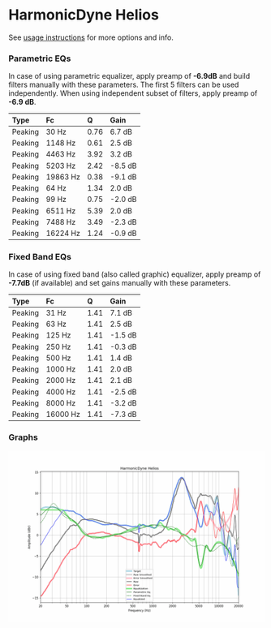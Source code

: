 # HarmonicDyne Helios
See [usage instructions](https://github.com/jaakkopasanen/AutoEq#usage) for more options and info.

### Parametric EQs
In case of using parametric equalizer, apply preamp of **-6.9dB** and build filters manually
with these parameters. The first 5 filters can be used independently.
When using independent subset of filters, apply preamp of **-6.9 dB**.

| Type    | Fc       |    Q | Gain    |
|:--------|:---------|:-----|:--------|
| Peaking | 30 Hz    | 0.76 | 6.7 dB  |
| Peaking | 1148 Hz  | 0.61 | 2.5 dB  |
| Peaking | 4463 Hz  | 3.92 | 3.2 dB  |
| Peaking | 5203 Hz  | 2.42 | -8.5 dB |
| Peaking | 19863 Hz | 0.38 | -9.1 dB |
| Peaking | 64 Hz    | 1.34 | 2.0 dB  |
| Peaking | 99 Hz    | 0.75 | -2.0 dB |
| Peaking | 6511 Hz  | 5.39 | 2.0 dB  |
| Peaking | 7488 Hz  | 3.49 | -2.3 dB |
| Peaking | 16224 Hz | 1.24 | -0.9 dB |

### Fixed Band EQs
In case of using fixed band (also called graphic) equalizer, apply preamp of **-7.7dB**
(if available) and set gains manually with these parameters.

| Type    | Fc       |    Q | Gain    |
|:--------|:---------|:-----|:--------|
| Peaking | 31 Hz    | 1.41 | 7.1 dB  |
| Peaking | 63 Hz    | 1.41 | 2.5 dB  |
| Peaking | 125 Hz   | 1.41 | -1.5 dB |
| Peaking | 250 Hz   | 1.41 | -0.3 dB |
| Peaking | 500 Hz   | 1.41 | 1.4 dB  |
| Peaking | 1000 Hz  | 1.41 | 2.0 dB  |
| Peaking | 2000 Hz  | 1.41 | 2.1 dB  |
| Peaking | 4000 Hz  | 1.41 | -2.5 dB |
| Peaking | 8000 Hz  | 1.41 | -3.2 dB |
| Peaking | 16000 Hz | 1.41 | -7.3 dB |

### Graphs
![](./HarmonicDyne%20Helios.png)